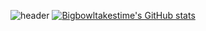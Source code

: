 ![header](https://capsule-render.vercel.app/api?type=rect&color=auto&height=300&section=header&text=To_make_bigbowl,_It's_takes_time&fontSize=40)
[![Bigbowltakestime's GitHub stats](https://github-readme-stats.vercel.app/api?username=Bigbowltakestime&theme=radical)](https://github.com/Bigbowltakestime/github-readme-stats)
